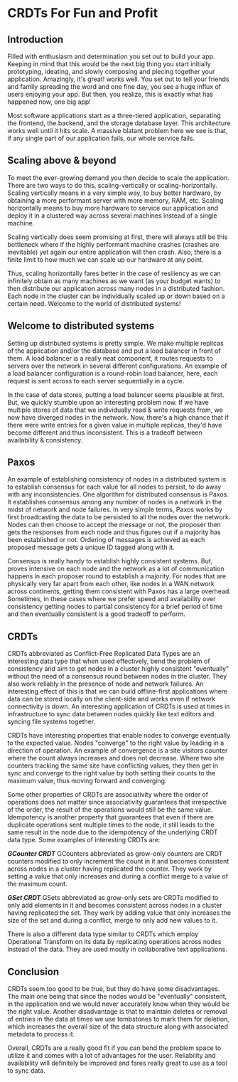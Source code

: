 
# CRDTs For Fun and Profit

## Introduction

Filled with enthusiasm and determination you set out to build your app. Keeping in mind that this would be the next big thing you start initially prototyping, ideating, and slowly composing and piecing together your application. Amazingly, it's great! works well. You set out to tell your friends and family spreading the word and one fine day, you see a huge influx of users enjoying your app. But then, you realize, this is exactly what has happened now, one big app!

Most software applications start as a three-tiered application, separating the frontend, the backend, and the storage database layer. This architecture works well until it hits scale. A massive blatant problem here we see is that, if any single part of our application fails, our whole service fails. 

## Scaling above & beyond

To meet the ever-growing demand you then decide to scale the application. There are two ways to do this, scaling-vertically or scaling-horizontally. Scaling vertically means in a very simple way, to buy better hardware, by obtaining a more performant server with more memory, RAM, etc. Scaling horizontally means to buy more hardware to service our application and deploy it in a clustered way across several machines instead of a single machine.

Scaling vertically does seem promising at first, there will always still be this bottleneck where if the highly performant machine crashes (crashes are inevitable) yet again our entire application will then crash. Also, there is a finite limit to how much we can scale up our hardware at any point. 

Thus, scaling horizontally fares better in the case of resiliency as we can infinitely obtain as many machines as we want (as your budget wants) to then distribute our application across many nodes in a distributed fashion. Each node in the cluster can be individually scaled up or down based on a certain need. Welcome to the world of distributed systems!

## Welcome to distributed systems

Setting up distributed systems is pretty simple. We make multiple replicas of the application and/or the database and put a load balancer in front of them. A load balancer is a really neat component, it routes requests to servers over the network in several different configurations. An example of a load balancer configuration is a round-robin load balancer, here, each request is sent across to each server sequentially in a cycle. 

In the case of data stores, putting a load balancer seems plausible at first. But, we quickly stumble upon an interesting problem now. If we have multiple stores of data that we individually read & write requests from, we now have diverged nodes in the network. Now, there's a high chance that if there were write entries for a given value in multiple replicas, they'd have become different and thus inconsistent. This is a tradeoff between availability & consistency.

## Paxos

An example of establishing consistency of nodes in a distributed system is to establish consensus for each value for all nodes to persist, to do away with any inconsistencies. One algorithm for distributed consensus is Paxos. It establishes consensus among any number of nodes in a network in the midst of network and node failures. In very simple terms, Paxos works by first broadcasting the data to be persisted to all the nodes over the network. Nodes can then choose to accept the message or not, the proposer then gets the responses from each node and thus figures out if a majority has been established or not. Ordering of messages is achieved as each proposed message gets a unique ID tagged along with it.

Consensus is really handy to establish highly consistent systems. But, proves intensive on each node and the network as a lot of communication happens in each proposer round to establish a majority. For nodes that are physically very far apart from each other, like nodes in a WAN network across continents, getting them consistent with Paxos has a large overhead. Sometimes, in these cases where we prefer speed and availability over consistency getting nodes to partial consistency for a brief period of time and then eventually consistent is a good tradeoff to perform.

## CRDTs

CRDTs abbreviated as Conflict-Free Replicated Data Types are an interesting data type that when used effectively, bend the problem of consistency and aim to get nodes in a cluster highly consistent "eventually" without the need of a consensus round between nodes in the cluster. They also work reliably in the presence of node and network failures. An interesting effect of this is that we can build offline-first applications where data can be stored locally on the client-side and works even if network connectivity is down. An interesting application of CRDTs is used at times in infrastructure to sync data between nodes quickly like text editors and syncing file systems together.

CRDTs have interesting properties that enable nodes to converge eventually to the expected value. Nodes "converge" to the right value by leading in a direction of operation. An example of convergence is a site visitors counter where the count always increases and does not decrease. Where two site counters tracking the same site have conflicting values, they then get in sync and converge to the right value by both setting their counts to the maximum value, thus moving forward and converging. 

Some other properties of CRDTs are associativity where the order of operations does not matter since associativity guarantees that irrespective of the order, the result of the operations would still be the same value. Idempotency is another property that guarantees that even if there are duplicate operations sent multiple times to the node, it still leads to the same result in the node due to the idempotency of the underlying CRDT data type. Some examples of interesting CRDTs are:

***GCounter CRDT***
 GCounters abbreviated as grow-only counters are CRDT counters modified to only increment the count in it and becomes consistent across nodes in a cluster having replicated the counter. They work by setting a value that only increases and during a conflict merge to a value of the maximum count.

***GSet CRDT***
GSets abbreviated as grow-only sets are CRDTs modified to only add elements in it and becomes consistent across nodes in a cluster having replicated the set. They work by adding value that only increases the size of the set and during a conflict, merge to only add new values to it.

There is also a different data type similar to CRDTs which employ Operational Transform on its data by replicating operations across nodes instead of the data. They are used mostly in collaborative text applications.

## Conclusion

CRDTs seem too good to be true, but they do have some disadvantages. The main one being that since the nodes would be "eventually" consistent, in the application end we would never accurately know when they would be the right value. Another disadvantage is that to maintain deletes or removal of entries in the data at times we use tombstones to mark them for deletion, which increases the overall size of the data structure along with associated metadata to process it.

Overall, CRDTs are a really good fit if you can bend the problem space to utilize it and comes with a lot of advantages for the user. Reliability and availability will definitely be improved and fares really great to use as a tool to sync data.

